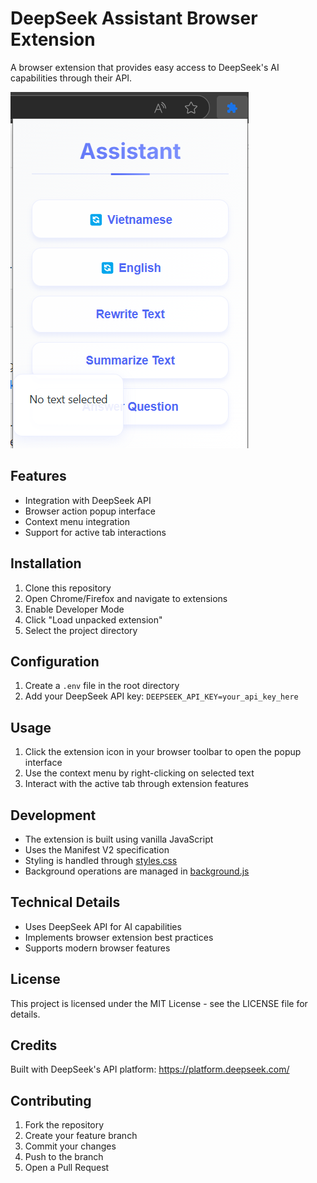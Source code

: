 # DeepSeek Assistant Browser Extension

A browser extension that provides easy access to DeepSeek's AI capabilities through their API.

![screenshot](icons/screenshot01.png)

## Features

- Integration with DeepSeek API
- Browser action popup interface
- Context menu integration
- Support for active tab interactions

## Installation

1. Clone this repository
2. Open Chrome/Firefox and navigate to extensions
3. Enable Developer Mode
4. Click "Load unpacked extension"
5. Select the project directory


## Configuration

1. Create a `.env` file in the root directory
2. Add your DeepSeek API key: ```DEEPSEEK_API_KEY=your_api_key_here```


## Usage

1. Click the extension icon in your browser toolbar to open the popup interface
2. Use the context menu by right-clicking on selected text
3. Interact with the active tab through extension features

## Development

- The extension is built using vanilla JavaScript
- Uses the Manifest V2 specification
- Styling is handled through [styles.css](styles.css)
- Background operations are managed in [background.js](background.js)

## Technical Details

- Uses DeepSeek API for AI capabilities
- Implements browser extension best practices
- Supports modern browser features

## License

This project is licensed under the MIT License - see the LICENSE file for details.

## Credits

Built with DeepSeek's API platform: https://platform.deepseek.com/

## Contributing

1. Fork the repository
2. Create your feature branch
3. Commit your changes
4. Push to the branch
5. Open a Pull Request